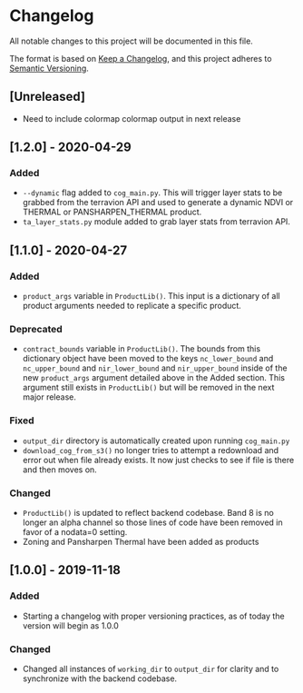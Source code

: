# Changelog

All notable changes to this project will be documented in this file.

The format is based on [Keep a Changelog](https://keepachangelog.com/en/1.0.0/),
and this project adheres to [Semantic Versioning](https://semver.org/spec/v2.0.0.html).

## [Unreleased]
- Need to include colormap colormap output in next release


## [1.2.0] - 2020-04-29

### Added
- `--dynamic` flag added to `cog_main.py`. This will trigger layer stats to be grabbed from the terravion API and used to generate a dynamic NDVI or THERMAL or PANSHARPEN_THERMAL product.
- `ta_layer_stats.py` module added to grab layer stats from terravion API.


## [1.1.0] - 2020-04-27

### Added
- `product_args` variable in `ProductLib()`. This input is a dictionary of all product arguments needed to replicate a specific product.

### Deprecated
- `contract_bounds` variable in `ProductLib()`. The bounds from this dictionary object have been moved to the keys `nc_lower_bound` and `nc_upper_bound` and `nir_lower_bound` and `nir_upper_bound` inside of the new `product_args` argument detailed above in the Added section. This argument still exists in `ProductLib()` but will be removed in the next major release.

### Fixed
- `output_dir` directory is automatically created upon running `cog_main.py`
- `download_cog_from_s3()` no longer tries to attempt a redownload and error out when file already exists. It now just checks to see if file is there and then moves on.

### Changed
- `ProductLib()` is updated to reflect backend codebase. Band 8 is no longer an alpha channel so those lines of code have been removed in favor of a nodata=0 setting.
- Zoning and Pansharpen Thermal have been added as products


## [1.0.0] - 2019-11-18

### Added
- Starting a changelog with proper versioning practices, as of today the version will begin as 1.0.0

### Changed
- Changed all instances of `working_dir` to `output_dir` for clarity and to synchronize with the backend codebase.